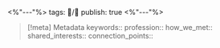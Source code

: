 <%"---"%>
tags: 📝️/👥️
publish: true
<%"---"%>

> [!meta] Metadata
> keywords:: 
> profession:: 
> how_we_met:: 
> shared_interests:: 
> connection_points:: 
